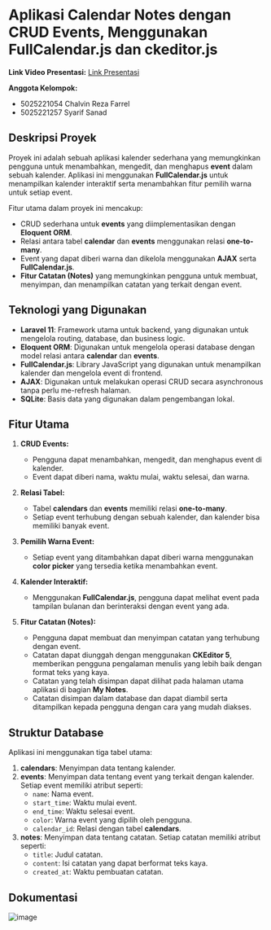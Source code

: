 

# Aplikasi Calendar Notes dengan CRUD Events, Menggunakan FullCalendar.js dan ckeditor.js

**Link Video Presentasi:**
[Link Presentasi](https://youtu.be/x4PLAThXInQ)

**Anggota Kelompok:**
- 5025221054 Chalvin Reza Farrel
- 5025221257 Syarif Sanad

## Deskripsi Proyek
Proyek ini adalah sebuah aplikasi kalender sederhana yang memungkinkan pengguna untuk menambahkan, mengedit, dan menghapus **event** dalam sebuah kalender. Aplikasi ini menggunakan **FullCalendar.js** untuk menampilkan kalender interaktif serta menambahkan fitur pemilih warna untuk setiap event.

Fitur utama dalam proyek ini mencakup:
- CRUD sederhana untuk **events** yang diimplementasikan dengan **Eloquent ORM**.
- Relasi antara tabel **calendar** dan **events** menggunakan relasi **one-to-many**.
- Event yang dapat diberi warna dan dikelola menggunakan **AJAX** serta **FullCalendar.js**.
- **Fitur Catatan (Notes)** yang memungkinkan pengguna untuk membuat, menyimpan, dan menampilkan catatan yang terkait dengan event.

## Teknologi yang Digunakan
- **Laravel 11**: Framework utama untuk backend, yang digunakan untuk mengelola routing, database, dan business logic.
- **Eloquent ORM**: Digunakan untuk mengelola operasi database dengan model relasi antara **calendar** dan **events**.
- **FullCalendar.js**: Library JavaScript yang digunakan untuk menampilkan kalender dan mengelola event di frontend.
- **AJAX**: Digunakan untuk melakukan operasi CRUD secara asynchronous tanpa perlu me-refresh halaman.
- **SQLite**: Basis data yang digunakan dalam pengembangan lokal.

## Fitur Utama
1. **CRUD Events:**
   - Pengguna dapat menambahkan, mengedit, dan menghapus event di kalender.
   - Event dapat diberi nama, waktu mulai, waktu selesai, dan warna.
   
2. **Relasi Tabel:**
   - Tabel **calendars** dan **events** memiliki relasi **one-to-many**.
   - Setiap event terhubung dengan sebuah kalender, dan kalender bisa memiliki banyak event.

3. **Pemilih Warna Event:**
   - Setiap event yang ditambahkan dapat diberi warna menggunakan **color picker** yang tersedia ketika menambahkan event.

4. **Kalender Interaktif:**
   - Menggunakan **FullCalendar.js**, pengguna dapat melihat event pada tampilan bulanan dan berinteraksi dengan event yang ada.

5. **Fitur Catatan (Notes):**
   - Pengguna dapat membuat dan menyimpan catatan yang terhubung dengan event.
   - Catatan dapat diunggah dengan menggunakan **CKEditor 5**, memberikan pengguna pengalaman menulis yang lebih baik dengan format teks yang kaya.
   - Catatan yang telah disimpan dapat dilihat pada halaman utama aplikasi di bagian **My Notes**.
   - Catatan disimpan dalam database dan dapat diambil serta ditampilkan kepada pengguna dengan cara yang mudah diakses.

## Struktur Database
Aplikasi ini menggunakan tiga tabel utama:
1. **calendars**: Menyimpan data tentang kalender.
2. **events**: Menyimpan data tentang event yang terkait dengan kalender. Setiap event memiliki atribut seperti:
   - `name`: Nama event.
   - `start_time`: Waktu mulai event.
   - `end_time`: Waktu selesai event.
   - `color`: Warna event yang dipilih oleh pengguna.
   - `calendar_id`: Relasi dengan tabel **calendars**.
3. **notes**: Menyimpan data tentang catatan. Setiap catatan memiliki atribut seperti:
   - `title`: Judul catatan.
   - `content`: Isi catatan yang dapat berformat teks kaya.
   - `created_at`: Waktu pembuatan catatan.

## Dokumentasi
![image](https://github.com/user-attachments/assets/459e3ae7-79f7-4ce1-a3a0-abab4d5400d7)





